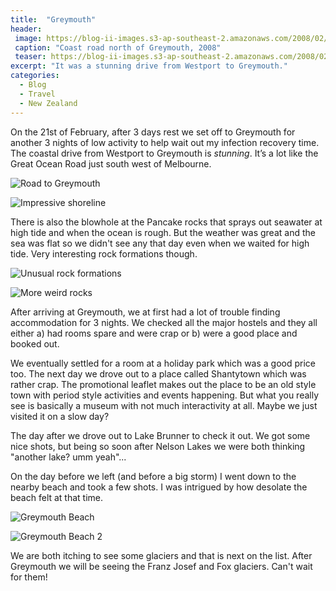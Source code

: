```yaml
---
title:  "Greymouth"
header:
 image: https://blog-ii-images.s3-ap-southeast-2.amazonaws.com/2008/02/IMG_5364-header.jpg
 caption: "Coast road north of Greymouth, 2008"
 teaser: https://blog-ii-images.s3-ap-southeast-2.amazonaws.com/2008/02/IMG_5364-tn.jpg
excerpt: "It was a stunning drive from Westport to Greymouth."
categories: 
  - Blog
  - Travel
  - New Zealand
---
```

On the 21st of February, after 3 days rest we set off to Greymouth for another 3 nights of low activity to help wait out my infection recovery time.
The coastal drive from Westport to Greymouth is _stunning_. It’s a lot like the Great Ocean Road just south west of Melbourne.

![Road to Greymouth](https://blog-ii-images.s3-ap-southeast-2.amazonaws.com/smugmug/IMG_5361.jpg)

![Impressive shoreline](https://blog-ii-images.s3-ap-southeast-2.amazonaws.com/smugmug/IMG_5426.jpg)

There is also the blowhole at the Pancake rocks that sprays out seawater at high tide and when the ocean is rough. But the weather was great and the sea was flat so we didn't see any that day even when we waited for high tide. Very interesting rock formations though.

![Unusual rock formations](https://blog-ii-images.s3-ap-southeast-2.amazonaws.com/smugmug/IMG_5387.jpg)

![More weird rocks](https://blog-ii-images.s3-ap-southeast-2.amazonaws.com/smugmug/IMG_5404.jpg)

After arriving at Greymouth, we at first had a lot of trouble finding accommodation for 3 nights. We checked all the major hostels and they all either
a) had rooms spare and were crap or
b) were a good place and booked out.

We eventually settled for a room at a holiday park which was a good price too. The next day we drove out to a place called Shantytown which was rather crap. The promotional leaflet makes out the place to be an old style town with period style activities and events happening. But what you really see is basically a museum with not much interactivity at all. Maybe we just visited it on a slow day?

The day after we drove out to Lake Brunner to check it out. We got some nice shots, but being so soon after Nelson Lakes we were both thinking "another lake? umm yeah"...

On the day before we left (and before a big storm) I went down to the nearby beach and took a few shots. I was intrigued by how desolate the beach felt at that time.

![Greymouth Beach](https://blog-ii-images.s3-ap-southeast-2.amazonaws.com/smugmug/IMG_5607.jpg)

![Greymouth Beach 2](https://blog-ii-images.s3-ap-southeast-2.amazonaws.com/smugmug/IMG_5612.jpg)

We are both itching to see some glaciers and that is next on the list. After Greymouth we will be seeing the Franz Josef and Fox glaciers. Can't wait for them!
